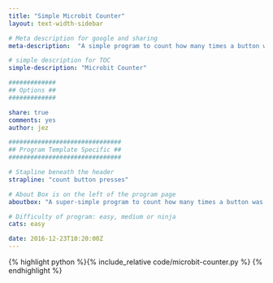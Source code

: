 ```yaml
---
title: "Simple Microbit Counter"
layout: text-width-sidebar

# Meta description for google and sharing
meta-description:  "A simple program to count how many times a button was pressed"

# simple description for TOC
simple-description: "Microbit Counter"

#############
## Options ##
#############

share: true
comments: yes
author: jez

###############################
## Program Template Specific ##
###############################

# Stapline beneath the header
strapline: "count button presses"

# About Box is on the left of the program page
aboutbox: "A super-simple program to count how many times a button was pressed."

# Difficulty of program: easy, medium or ninja
cats: easy

date: 2016-12-23T10:20:00Z
---
```


{% highlight python %}{% include_relative code/microbit-counter.py %} {% endhighlight %}
